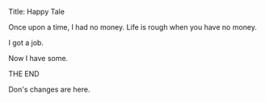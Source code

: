 Title: Happy Tale

Once upon a time, I had no money. Life is rough when you have no money.

I got a job.

Now I have some.

THE END

Don's changes are here.

